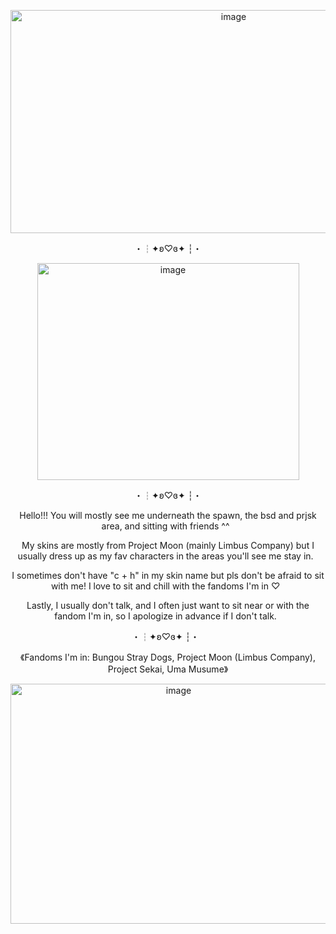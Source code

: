 <p align="center"><img width="698" height="357" alt="image" src="https://github.com/user-attachments/assets/0a2518c1-14ae-4e59-85f1-5ab9e3088668" />
 <p align="center">・┆✦ʚ♡ɞ✦ ┆・
<p align="center"><img width="419" height="347" alt="image" src="https://github.com/user-attachments/assets/313cefd3-4374-4c8d-a147-c58e6decab6b" />
<p align="center">・┆✦ʚ♡ɞ✦ ┆・
<p align="center"> Hello!!! You will mostly see me underneath the spawn, the bsd and prjsk area, and sitting with friends ^^
&nbsp;
<p align="center"> My skins are mostly from Project Moon (mainly Limbus Company) but I usually dress up as my fav characters in the areas you'll see me stay in.
&nbsp;
<p align="center"> I sometimes don't have "c + h" in my skin name but pls don't be afraid to sit with me! I love to sit and chill with the fandoms I'm in ♡
&nbsp;
<p align="center"> Lastly, I usually don't talk, and I often just want to sit near or with the fandom I'm in, so I apologize in advance if I don't talk.
&nbsp;
<p align="center">・┆✦ʚ♡ɞ✦ ┆・
&nbsp;
<p align="center"> 《Fandoms I'm in: Bungou Stray Dogs, Project Moon (Limbus Company), Project Sekai, Uma Musume》
<p align="center"><img width="522" height="384" alt="image" src="https://github.com/user-attachments/assets/f4c2c68c-a312-4d9c-b268-0380279a3e4a" />
